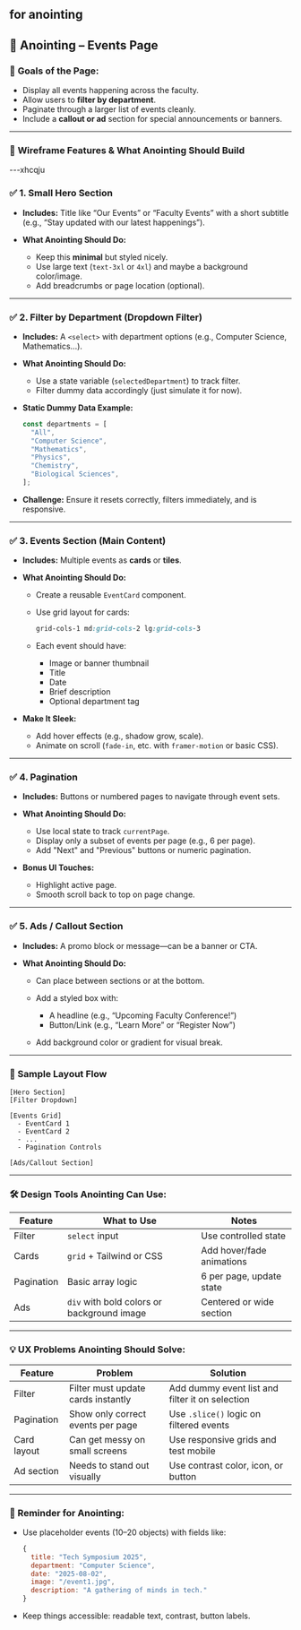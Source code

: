 ## for anointing

## 🎯 Anointing – **Events Page**

### 🔧 **Goals of the Page:**

- Display all events happening across the faculty.
- Allow users to **filter by department**.
- Paginate through a larger list of events cleanly.
- Include a **callout or ad** section for special announcements or banners.

---

### 🧩 **Wireframe Features & What Anointing Should Build**

---xhcqju

### ✅ 1. **Small Hero Section**

- **Includes:** Title like “Our Events” or “Faculty Events” with a short subtitle (e.g., “Stay updated with our latest happenings”).
- **What Anointing Should Do:**

  - Keep this **minimal** but styled nicely.
  - Use large text (`text-3xl` or `4xl`) and maybe a background color/image.
  - Add breadcrumbs or page location (optional).

---

### ✅ 2. **Filter by Department (Dropdown Filter)**

- **Includes:** A `<select>` with department options (e.g., Computer Science, Mathematics...).
- **What Anointing Should Do:**

  - Use a state variable (`selectedDepartment`) to track filter.
  - Filter dummy data accordingly (just simulate it for now).

- **Static Dummy Data Example:**

  ```js
  const departments = [
    "All",
    "Computer Science",
    "Mathematics",
    "Physics",
    "Chemistry",
    "Biological Sciences",
  ];
  ```

- **Challenge:** Ensure it resets correctly, filters immediately, and is responsive.

---

### ✅ 3. **Events Section (Main Content)**

- **Includes:** Multiple events as **cards** or **tiles**.
- **What Anointing Should Do:**

  - Create a reusable `EventCard` component.
  - Use grid layout for cards:

    ```css
    grid-cols-1 md:grid-cols-2 lg:grid-cols-3
    ```

  - Each event should have:

    - Image or banner thumbnail
    - Title
    - Date
    - Brief description
    - Optional department tag

- **Make It Sleek:**

  - Add hover effects (e.g., shadow grow, scale).
  - Animate on scroll (`fade-in`, etc. with `framer-motion` or basic CSS).

---

### ✅ 4. **Pagination**

- **Includes:** Buttons or numbered pages to navigate through event sets.
- **What Anointing Should Do:**

  - Use local state to track `currentPage`.
  - Display only a subset of events per page (e.g., 6 per page).
  - Add "Next" and "Previous" buttons or numeric pagination.

- **Bonus UI Touches:**

  - Highlight active page.
  - Smooth scroll back to top on page change.

---

### ✅ 5. **Ads / Callout Section**

- **Includes:** A promo block or message—can be a banner or CTA.
- **What Anointing Should Do:**

  - Can place between sections or at the bottom.
  - Add a styled box with:

    - A headline (e.g., “Upcoming Faculty Conference!”)
    - Button/Link (e.g., “Learn More” or “Register Now”)

  - Add background color or gradient for visual break.

---

### 🔧 Sample Layout Flow

```
[Hero Section]
[Filter Dropdown]

[Events Grid]
  - EventCard 1
  - EventCard 2
  - ...
  - Pagination Controls

[Ads/Callout Section]
```

---

### 🛠 Design Tools Anointing Can Use:

| Feature    | What to Use                                | Notes                     |
| ---------- | ------------------------------------------ | ------------------------- |
| Filter     | `select` input                             | Use controlled state      |
| Cards      | `grid` + Tailwind or CSS                   | Add hover/fade animations |
| Pagination | Basic array logic                          | 6 per page, update state  |
| Ads        | `div` with bold colors or background image | Centered or wide section  |

---

### 💡 UX Problems Anointing Should Solve:

| Feature     | Problem                            | Solution                                        |
| ----------- | ---------------------------------- | ----------------------------------------------- |
| Filter      | Filter must update cards instantly | Add dummy event list and filter it on selection |
| Pagination  | Show only correct events per page  | Use `.slice()` logic on filtered events         |
| Card layout | Can get messy on small screens     | Use responsive grids and test mobile            |
| Ad section  | Needs to stand out visually        | Use contrast color, icon, or button             |

---

### 🧠 Reminder for Anointing:

- Use placeholder events (10–20 objects) with fields like:

  ```js
  {
    title: "Tech Symposium 2025",
    department: "Computer Science",
    date: "2025-08-02",
    image: "/event1.jpg",
    description: "A gathering of minds in tech."
  }
  ```

- Keep things accessible: readable text, contrast, button labels.

